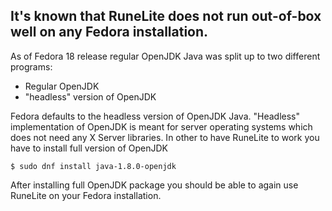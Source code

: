 ## It's known that RuneLite does not run out-of-box well on any Fedora installation.
As of Fedora 18 release regular OpenJDK Java was split up to two different programs:
* Regular OpenJDK
* "headless" version of OpenJDK

Fedora defaults to the headless version of OpenJDK Java. "Headless" implementation of OpenJDK is meant for server operating systems which does not need any X Server libraries. In other to have RuneLite to work you have to install full version of OpenJDK

``$ sudo dnf install java-1.8.0-openjdk``

After installing full OpenJDK package you should be able to again use RuneLite on your Fedora installation.
